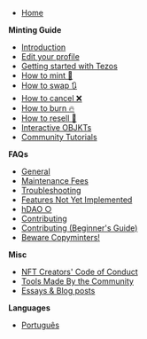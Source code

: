 * [Home](https://github.com/hicetnunc2000/hicetnunc/wiki)

**Minting Guide**
* [Introduction](https://github.com/hicetnunc2000/hicetnunc/wiki/Introduction)
* [Edit your profile](https://github.com/hicetnunc2000/hicetnunc/wiki/Edit-your-profile)
* [Getting started with Tezos](https://github.com/hicetnunc2000/hicetnunc/wiki/Getting-Started-with-Tezos)
* [How to mint 🌿](https://github.com/hicetnunc2000/hicetnunc/wiki/How-to-mint-🌿)
* [How to swap 🔃](https://github.com/hicetnunc2000/hicetnunc/wiki/How-to-swap-🔃)
* [How to cancel ❌](https://github.com/hicetnunc2000/hicetnunc/wiki/How-to-cancel-❌)
* [How to burn 🔥](https://github.com/hicetnunc2000/hicetnunc/wiki/How-to-burn-🔥)
* [How to resell 🏪](https://github.com/hicetnunc2000/hicetnunc/wiki/How-to-resell-🏪)
* [Interactive OBJKTs](https://github.com/hicetnunc2000/hicetnunc/wiki/Interactive-OBJKTs)
* [Community Tutorials](https://github.com/hicetnunc2000/hicetnunc/wiki/Community-tutorials)

**FAQs**

* [General](https://github.com/hicetnunc2000/hicetnunc/wiki/General)
* [Maintenance Fees](https://github.com/hicetnunc2000/hicetnunc/wiki/Maintenance-fees)
* [Troubleshooting](https://github.com/hicetnunc2000/hicetnunc/wiki/Troubleshooting)
* [Features Not Yet Implemented](https://github.com/hicetnunc2000/hicetnunc/wiki/Features-not-yet-implemented)
* [hDAO ○](https://github.com/hicetnunc2000/hicetnunc/wiki/hDAO)
* [Contributing](https://github.com/hicetnunc2000/hicetnunc/wiki/Contributing)
* [Contributing (Beginner's Guide)](https://github.com/hicetnunc2000/hicetnunc/wiki/Contributing-Beginners-Guide)
* [Beware Copyminters!](https://github.com/hicetnunc2000/hicetnunc/wiki/Beware-copyminters!)

**Misc**
* [NFT Creators' Code of Conduct](https://github.com/hicetnunc2000/hicetnunc/wiki/NFT-Creators-Code-of-Conduct)
* [Tools Made By the Community](https://github.com/hicetnunc2000/hicetnunc/wiki/Tools-made-by-the-community)
* [Essays & Blog posts](https://github.com/hicetnunc2000/hicetnunc/wiki/Essays-blogs)

**Languages**
* [Português](https://github.com/hicetnunc2000/hicetnunc/wiki/pt:Home)